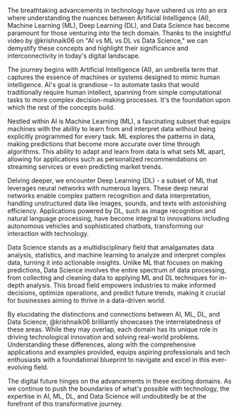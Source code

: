 The breathtaking advancements in technology have ushered us into an era where understanding the nuances between Artificial Intelligence (AI), Machine Learning (ML), Deep Learning (DL), and Data Science has become paramount for those venturing into the tech domain. Thanks to the insightful video by @krishnaik06 on "AI vs ML vs DL vs Data Science," we can demystify these concepts and highlight their significance and interconnectivity in today's digital landscape.

The journey begins with Artificial Intelligence (AI), an umbrella term that captures the essence of machines or systems designed to mimic human intelligence. AI's goal is grandiose – to automate tasks that would traditionally require human intellect, spanning from simple computational tasks to more complex decision-making processes. It's the foundation upon which the rest of the concepts build.

Nestled within AI is Machine Learning (ML), a fascinating subset that equips machines with the ability to learn from and interpret data without being explicitly programmed for every task. ML explores the patterns in data, making predictions that become more accurate over time through algorithms. This ability to adapt and learn from data is what sets ML apart, allowing for applications such as personalized recommendations on streaming services or even predicting market trends.

Delving deeper, we encounter Deep Learning (DL) - a subset of ML that leverages neural networks with numerous layers. These deep neural networks enable complex pattern recognition and data interpretation, handling unstructured data like images, sounds, and texts with astonishing efficiency. Applications powered by DL, such as image recognition and natural language processing, have become integral to innovations including autonomous vehicles and sophisticated chatbots, transforming our interaction with technology.

Data Science stands as a multidisciplinary field that amalgamates data analysis, statistics, and machine learning to analyze and interpret complex data, turning it into actionable insights. Unlike ML that focuses on making predictions, Data Science involves the entire spectrum of data processing, from collecting and cleaning data to applying ML and DL techniques for in-depth analysis. This broad field empowers industries to make informed decisions, optimize operations, and predict future trends, making it crucial for businesses aiming to thrive in a data-driven world.

By elucidating the distinctions and connections between AI, ML, DL, and Data Science, @krishnaik06 brilliantly showcases the interrelatedness of these areas. While they may overlap, each domain has its unique role in driving technological innovation and solving real-world problems. Understanding these differences, along with the comprehensive applications and examples provided, equips aspiring professionals and tech enthusiasts with a foundational blueprint to navigate and excel in this ever-evolving field. 

The digital future hinges on the advancements in these exciting domains. As we continue to push the boundaries of what's possible with technology, the expertise in AI, ML, DL, and Data Science will undoubtedly be at the forefront of this transformative journey.